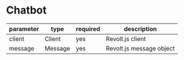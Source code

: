 # Chatbot

| parameter | type | required | description |
|-----------|------|----------|-------------|
| client | Client | yes | Revolt.js client |
| message | Message | yes | Revolt.js message object |
